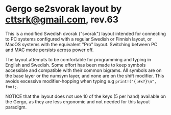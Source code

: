 # Gergo se2svorak layout by cttsrk@gmail.com, rev.63

This is a modified Swedish dvorak ("svorak") layout intended for connecting
to PC systems configured with a regular Swedish or Finnish layout, or MacOS
systems with the equivalent "Pro" layout. Switching between PC and MAC mode
persists across power off.

The layout attempts to be comfortable for programming and typing in English
and Swedish. Some effort has been made to keep symbols accessible and
compatible with their common bigrams. All symbols are on the base layer or
the numsym layer, and none are on the shift modifier. This avoids excessive
modifier-hopping when typing e.g `print!("{:#x?}\n", foo);`.

NOTICE that the layout does not use 10 of the keys (5 per hand) available on
the Gergo, as they are less ergonomic and not needed for this layout paradigm.

